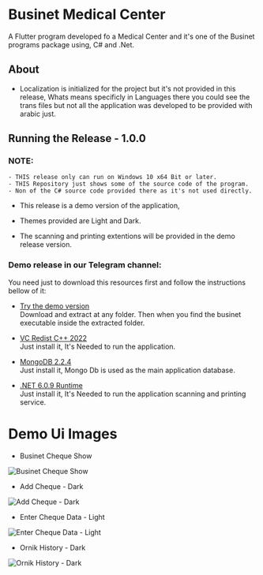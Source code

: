 # Businet Medical Center

A Flutter program developed fo a Medical Center and it's one of the Businet programs package using, C# and .Net.

## About
- Localization is initialized for the project but it's not provided in this release, Whats means specificly in Languages there you could see the trans files but not all the application was developed to be provided with arabic just.


## Running the Release - 1.0.0

### NOTE: 
    - THIS release only can run on Windows 10 x64 Bit or later.
    - THIS Repository just shows some of the source code of the program.
    - Non of the C# source code provided there as it's not used directly.

- This release is a demo version of the application, <br>

- Themes provided are Light and Dark.

- The scanning and printing extentions will be provided in the demo release version.

### Demo release in our Telegram channel:
You need just to download this resources first and follow the instructions bellow of it:

- [Try the demo version](https://t.me/nexapros/35)
<br> Download and extract at any folder. Then when you find the businet executable inside the extracted folder.

- [VC Redist C++ 2022](https://t.me/nexapros/17)
<br> Just install it, It's Needed to run the application.

- [MongoDB 2.2.4](https://t.me/nexapros/15)
<br> Just install it, Mongo Db is used as the main application database.

- [.NET 6.0.9 Runtime](https://t.me/nexapros/24)
<br> Just install it, It's Needed to run the application scanning and printing service.

# Demo Ui Images
- Businet Cheque Show
<img title="Businet Cheque Show" alt="Businet Cheque Show" src="images/Businet Cheque Show.PNG">

- Add Cheque - Dark
<img title="Add Cheque And Get Ornic- Dark" alt="Add Cheque - Dark" src="images/Ornik View, Cheques View - Dark.PNG">

- Enter Cheque Data - Light
<img title="Enter Cheque Data - Light" alt="Enter Cheque Data - Light" src="images/Enter Cheque Data - Light.PNG">

- Ornik History - Dark
<img title="Ornik History - Dark" alt="Ornik History - Dark" src="images/Ornik History - Dark.PNG">